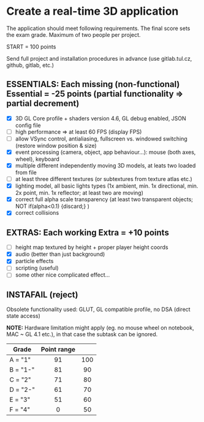 # Create a real-time 3D application

The application should meet following requirements. The final score sets the exam grade. Maximum of two people per project.

START = 100 points

Send full project and installation procedures in advance (use gitlab.tul.cz, github, gitlab, etc.)

## ESSENTIALS: Each missing (non-functional) Essential = -25 points (partial functionality => partial decrement)

- [x]  3D GL Core profile + shaders version 4.6, GL debug enabled, JSON config file
- [ ]  high performance => at least 60 FPS (display FPS)
- [ ]  allow VSync control, antialiasing, fullscreen vs. windowed switching (restore window position & size)
- [x]  event processing (camera, object, app behaviour...): mouse (both axes, wheel), keyboard
- [x]  multiple different independently moving 3D models, at leats two loaded from file
- [ ]  at least three different textures (or subtextures from texture atlas etc.)
- [x]  lighting model, all basic lights types (1x ambient, min. 1x directional, min. 2x point, min. 1x reflector; at least two are moving)
- [x]  correct full alpha scale transparency (at least two transparent objects; NOT if(alpha<0.1) {discard;} )
- [x]  correct collisions

## EXTRAS: Each working Extra = +10 points

- [ ]  height map textured by height + proper player height coords
- [x]  audio (better than just background)
- [x]  particle effects
- [ ]  scripting (useful)
- [ ]  some other nice complicated effect...

## INSTAFAIL (reject)

Obsolete functionality used: GLUT, GL compatible profile, no DSA (direct state access)

**NOTE:** Hardware limitation might apply (eg. no mouse wheel on notebook, MAC ~ GL 4.1 etc.), in that case the subtask can be ignored.

|   Grade   |   Point range ||
|-----------|:-----:|:-----:|
| A = "1"   |   91  |   100 |
| B = "1-"  |   81  |   90  |
| C = "2"   |   71  |   80  |
| D = "2-"  |   61  |   70  |
| E = "3"   |   51  |   60  |
| F = "4"   |   0   |   50  |